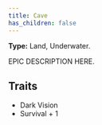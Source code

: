 ```yaml
---
title: Cave
has_children: false
---
```


**Type:** Land, Underwater.

EPIC DESCRIPTION HERE.

## Traits

* Dark Vision
* Survival + 1

